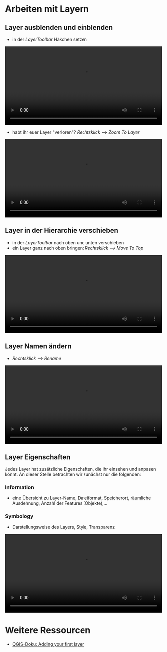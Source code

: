 # Arbeiten mit Layern

## Layer ausblenden und einblenden
* in der *LayerToolbar* Häkchen setzen

<video width="100%" controls src="https://courses.gistools.geog.uni-heidelberg.de/giscience/kartographie_uebung/-/wikis/uploads/videos/qgis_show_hide_layer.mp4"></video>
* habt ihr euer Layer "verloren"? *Rechtsklick --> Zoom To Layer*

<video width="100%" controls src="https://courses.gistools.geog.uni-heidelberg.de/giscience/kartographie_uebung/-/wikis/uploads/videos/qgis_zoom_to_layer.mp4"></video>
## Layer in der Hierarchie verschieben
* in der *LayerToolbar* nach oben und unten verschieben
* ein Layer ganz nach oben bringen: *Rechtsklick --> Move To Top*

<video width="100%" controls src="https://courses.gistools.geog.uni-heidelberg.de/giscience/kartographie_uebung/-/wikis/uploads/videos/qgis_layer_hierarchy.mp4"></video>
## Layer Namen ändern
* *Rechtsklick --> Rename*

<video width="100%" controls src="https://courses.gistools.geog.uni-heidelberg.de/giscience/kartographie_uebung/-/wikis/uploads/videos/qgis_rename_layer.mp4"></video>
## Layer Eigenschaften
Jedes Layer hat zusätzliche Eigenschaften, die ihr einsehen und anpasen könnt. An dieser Stelle betrachten wir zunächst nur die folgenden:
### Information
* eine Übersicht zu Layer-Name, Dateiformat, Speicherort, räumliche Ausdehnung, Anzahl der Features (Objekte),...

### Symbology
* Darstellungsweise des Layers, Style, Transparenz

<video width="100%" controls src="https://courses.gistools.geog.uni-heidelberg.de/giscience/kartographie_uebung/-/wikis/uploads/videos/qgis_layer_properties.mp4"></video>
# Weitere Ressourcen
* [QGIS-Doku: Adding your first layer](https://docs.qgis.org/3.4/de/docs/training_manual/introduction/preparation.html)